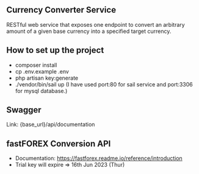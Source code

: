 ## Currency Converter Service

RESTful web service that exposes one endpoint to convert an arbitrary amount of a given base currency into a specified target currency.

## How to set up the project

- composer install
- cp .env.example .env
- php artisan key:generate
- ./vendor/bin/sail up (I have used port:80 for sail service and port:3306 for mysql database.)

## Swagger
Link: {base_url}/api/documentation

## fastFOREX Conversion API
- Documentation: https://fastforex.readme.io/reference/introduction
- Trial key will expire => 16th Jun 2023 (Thur)
